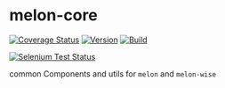 # melon-core

[![Coverage Status](https://coveralls.io/repos/github/react-melon/melon-core/badge.svg)](https://coveralls.io/github/react-melon/melon-core)
[![Version](https://img.shields.io/npm/v/melon-core.svg)](https://www.npmjs.com/package/melon-core)
[![Build](https://img.shields.io/travis/react-melon/melon-core.svg?style=flat-square)](https://travis-ci.org/react-melon/melon-core)

[![Selenium Test Status](https://saucelabs.com/browser-matrix/melon-core.svg)](https://saucelabs.com/u/melon-core)

common Components and utils for `melon` and `melon-wise`
